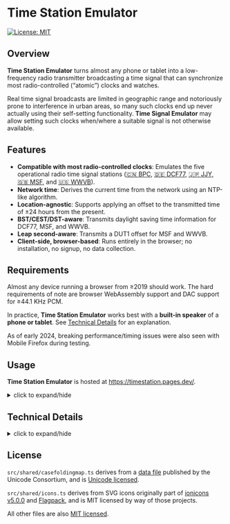 # Time Station Emulator

[![License: MIT](https://img.shields.io/badge/License-MIT-green.svg)](LICENSE)

## Overview

**Time Station Emulator** turns almost any phone or tablet into a low-frequency
radio transmitter broadcasting a time signal that can synchronize most
radio-controlled (&ldquo;atomic&rdquo;) clocks and watches.

Real time signal broadcasts are limited in geographic range and notoriously
prone to interference in urban areas, so many such clocks end up never actually
using their self-setting functionality. **Time Signal Emulator** may allow
setting such clocks when/where a suitable signal is not otherwise available.

## Features

- **Compatible with most radio-controlled clocks**: Emulates the five
  operational radio time signal stations
  ([&#127464;&#127475; BPC](<https://en.wikipedia.org/wiki/BPC_(time_signal)>),
  [&#127465;&#127466; DCF77](https://en.wikipedia.org/wiki/DCF77),
  [&#127471;&#127477; JJY](https://en.wikipedia.org/wiki/JJY),
  [&#127468;&#127463; MSF](<https://en.wikipedia.org/wiki/Time_from_NPL_(MSF)>),
  and [&#127482;&#127480; WWVB](https://en.wikipedia.org/wiki/WWVB)).
- **Network time**: Derives the current time from the network using an NTP-like
  algorithm.
- **Location-agnostic**: Supports applying an offset to the transmitted time of
  &pm;24 hours from the present.
- **BST/CEST/DST-aware**: Transmits daylight saving time information for DCF77,
  MSF, and WWVB.
- **Leap second-aware**: Transmits a DUT1 offset for MSF and WWVB.
- **Client-side, browser-based**: Runs entirely in the browser; no
  installation, no signup, no data collection.

## Requirements

Almost any device running a browser from &ge;2019 should work. The hard
requirements of note are browser WebAssembly support and DAC support for
&ge;44.1 KHz PCM.

In practice, **Time Station Emulator** works best with a **built-in speaker** of
a **phone or tablet**. See [Technical Details](#technical-details) for an
explanation.

As of early 2024, breaking performance/timing issues were also seen with Mobile
Firefox during testing.

## Usage

**Time Station Emulator** is hosted at https://timestation.pages.dev/.

<details>
  <summary>click to expand/hide</summary>

1. **Choose emulator settings.**

   The most important setting is which time station to emulate. Certain settings
   are only available for certain stations.

   Clocks (or watches) that support more than one station may prefer one of them
   over the others.

2. **Choose any clock settings and place the clock into sync mode.**

   If your clock has them, try to choose station and/or time zone settings that
   make sense for your location.

   Most clocks provide a way to force a synchronization attempt. You will
   probably have to navigate menus and/or press physical buttons.

3. **Position the speaker as close as possible to the clock’s antenna.**

   The transmission range is quite short, so positioning is crucial. Some
   experimentation will probably be required, especially if you’re unsure where
   the antenna is.

   The volume should be set so that the clock picks up the cleanest signal.
   Usually, this occurs at or near the maximum possible volume.

   | WARNING |
   | --- |
   | **DO NOT PLACE YOUR EARS NEAR THE SPEAKER TO DETERMINE VOLUME.**<br>Use a visual volume indicator instead.<br><br>The generated waveform has full dynamic range, but is pitched high enough to be difficult to perceive.<br><br>Many common devices are capable of playing it back loud enough to potentially cause **permanent hearing damage**, even if you &ldquo;can&rsquo;t hear anything&rdquo;! |

4. **Start transmitting and hold the speaker in position.**

   If all goes well, the clock will set itself within three minutes.

</details>

## Technical Details

<details>
  <summary>click to expand/hide</summary>

**Time Station Emulator** generates an audio waveform intentionally crafted to
create, when played back through consumer-grade audio hardware, the right kind
of RF noise to be mistaken for a time station broadcast.

Specifically, given a fundamental carrier frequency used by a real time station,
it generates and modulates the highest odd-numbered subharmonic that also falls
below the Nyquist frequencies of common playback sample rates.

One of the higher-frequency harmonics inevitably created by any real-world DAC
during playback will then be the original fundamental, which should leak to the
environment as a short-range radio transmission via the ad-hoc antenna formed by
the physical wires and circuit traces in the audio output path.

| NOTE |
| --- |
| Because it relies upon this leakage, **Time Station Emulator** works best with a **built-in speaker** of a **phone or tablet**.<br><br>In some cases, **wired headphones or earbuds** may also be suitable.<br><br>Higher-frequency harmonics are considered artifacts beyond the range of human hearing, so they are routinely suppressed by audio compression algorithms and better equipment.<br><br> Bluetooth devices and audiophile-grade equipment are therefore less likely to work. |

</details>

## License

`src/shared/casefoldingmap.ts` derives from a
[data file](https://unicode.org/Public/UCD/latest/ucd/CaseFolding.txt)
published by the Unicode Consortium, and is
[Unicode licensed](https://unicode.org/license.txt).

`src/shared/icons.ts` derives from SVG icons originally part of
[ionicons v5.0.0](https://ionic.io/ionicons/) and
[Flagpack](https://flagpack.xyz/), and is MIT licensed by way of those projects.

All other files are also [MIT licensed](LICENSE).
